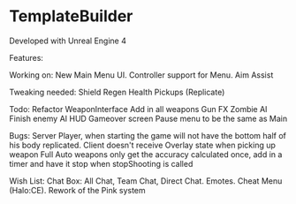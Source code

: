 # TemplateBuilder

Developed with Unreal Engine 4

Features:



Working on:
New Main Menu UI.
Controller support for Menu.
Aim Assist

Tweaking needed:
Shield Regen 
Health Pickups (Replicate)

Todo: 
Refactor WeaponInterface
Add in all weapons 
Gun FX
Zombie AI
Finish enemy AI 
HUD 
Gameover screen 
Pause menu to be the same as Main



Bugs:
Server Player, when starting the game will not have the bottom half of his body replicated.
Client doesn't receive Overlay state when picking up weapon
Full Auto weapons only get the accuracy calculated once, add in a timer and have it stop when stopShooting is called


Wish List: 
Chat Box: All Chat, Team Chat, Direct Chat.
Emotes. 
Cheat Menu (Halo:CE).
Rework of the Pink system 
